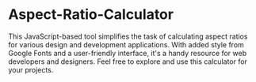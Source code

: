 # Aspect-Ratio-Calculator
This JavaScript-based tool simplifies the task of calculating aspect ratios for various design and development applications. With added style from Google Fonts and a user-friendly interface, it's a handy resource for web developers and designers. Feel free to explore and use this calculator for your projects. 
